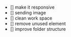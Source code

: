 #

- [] make it responsive
- [] sending image
- [] clean work space
- [] remove unused element
- [] improve folder structure
